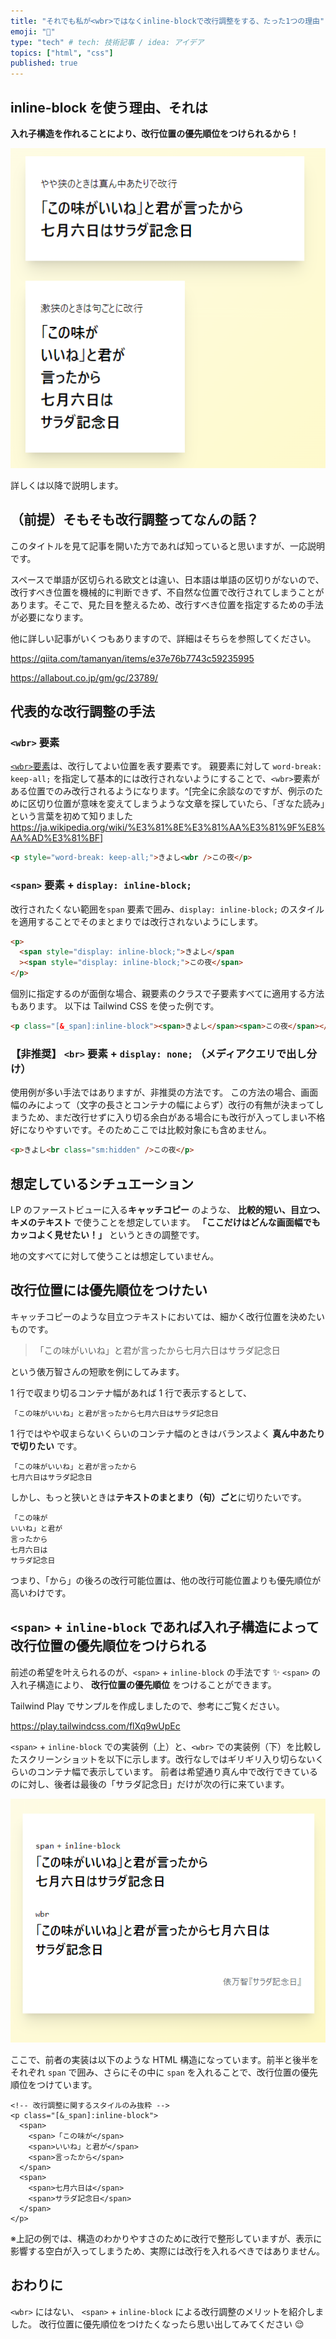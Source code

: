 ```yaml
---
title: "それでも私が<wbr>ではなくinline-blockで改行調整をする、たった1つの理由"
emoji: "🧱"
type: "tech" # tech: 技術記事 / idea: アイデア
topics: ["html", "css"]
published: true
---
```


## inline-block を使う理由、それは

**入れ子構造を作れることにより、改行位置の優先順位をつけられるから！**

<!-- https://play.tailwindcss.com/eVP78Oe4iC -->

![スクリーンショット。2つのブロックで構成されている。どちらも「「この味がいいね」と君が言ったから七月六日はサラダ記念日」と表示されている。「やや狭のときは真ん中あたりで改行」と題されたブロックのものは上の句と下の句で2行であり、「激狭のときは句ごとに改行」と題されたブロックのものは5・7・5・7・7の5行に改行されている](/images/css-control-break/2024-03-23-02-13-10.png)

詳しくは以降で説明します。

## （前提）そもそも改行調整ってなんの話？

このタイトルを見て記事を開いた方であれば知っていると思いますが、一応説明です。

スペースで単語が区切られる欧文とは違い、日本語は単語の区切りがないので、改行すべき位置を機械的に判断できず、不自然な位置で改行されてしまうことがあります。そこで、見た目を整えるため、改行すべき位置を指定するための手法が必要になります。

他に詳しい記事がいくつもありますので、詳細はそちらを参照してください。

https://qiita.com/tamanyan/items/e37e76b7743c59235995

https://allabout.co.jp/gm/gc/23789/

## 代表的な改行調整の手法

### `<wbr>` 要素

[`<wbr>`要素](https://developer.mozilla.org/ja/docs/Web/HTML/Element/wbr)は、改行してよい位置を表す要素です。
親要素に対して `word-break: keep-all;` を指定して基本的には改行されないようにすることで、`<wbr>`要素がある位置でのみ改行されるようになります。^[完全に余談なのですが、例示のために区切り位置が意味を変えてしまうような文章を探していたら、「ぎなた読み」という言葉を初めて知りました https://ja.wikipedia.org/wiki/%E3%81%8E%E3%81%AA%E3%81%9F%E8%AA%AD%E3%81%BF]

```html
<p style="word-break: keep-all;">きよし<wbr />この夜</p>
```

### `<span>` 要素 + `display: inline-block;`

改行されたくない範囲を`span` 要素で囲み、`display: inline-block;` のスタイルを適用することでそのまとまりでは改行されないようにします。

```html
<p>
  <span style="display: inline-block;">きよし</span
  ><span style="display: inline-block;">この夜</span>
</p>
```

個別に指定するのが面倒な場合、親要素のクラスで子要素すべてに適用する方法もあります。
以下は Tailwind CSS を使った例です。

```html
<p class="[&_span]:inline-block"><span>きよし</span><span>この夜</span></p>
```

### 【非推奨】 `<br>` 要素 + `display: none;` （メディアクエリで出し分け）

使用例が多い手法ではありますが、非推奨の方法です。
この方法の場合、画面幅のみによって（文字の長さとコンテナの幅によらず）改行の有無が決まってしまうため、まだ改行せずに入り切る余白がある場合にも改行が入ってしまい不格好になりやすいです。そのためここでは比較対象にも含めません。

```html
<p>きよし<br class="sm:hidden" />この夜</p>
```

## 想定しているシチュエーション

LP のファーストビューに入る**キャッチコピー** のような、 **比較的短い、目立つ、キメのテキスト** で使うことを想定しています。
**「ここだけはどんな画面幅でもカッコよく見せたい！」** というときの調整です。

地の文すべてに対して使うことは想定していません。

## 改行位置には優先順位をつけたい

キャッチコピーのような目立つテキストにおいては、細かく改行位置を決めたいものです。

> 「この味がいいね」と君が言ったから七月六日はサラダ記念日

という俵万智さんの短歌を例にしてみます。

1 行で収まり切るコンテナ幅があれば 1 行で表示するとして、

```
「この味がいいね」と君が言ったから七月六日はサラダ記念日
```

1 行ではやや収まらないくらいのコンテナ幅のときはバランスよく **真ん中あたりで切りたい** です。

```
「この味がいいね」と君が言ったから
七月六日はサラダ記念日
```

しかし、もっと狭いときは**テキストのまとまり（句）ごと**に切りたいです。

```
「この味が
いいね」と君が
言ったから
七月六日は
サラダ記念日
```

つまり、「から」の後ろの改行可能位置は、他の改行可能位置よりも優先順位が高いわけです。

## `<span>` + `inline-block` であれば入れ子構造によって改行位置の優先順位をつけられる

前述の希望を叶えられるのが、`<span>` + `inline-block` の手法です ✨
`<span>` の入れ子構造により、 **改行位置の優先順位** をつけることができます。

Tailwind Play でサンプルを作成しましたので、参考にご覧ください。

https://play.tailwindcss.com/flXq9wUpEc

`<span>` + `inline-block` での実装例（上）と、`<wbr>` での実装例（下）を比較したスクリーンショットを以下に示します。改行なしではギリギリ入り切らないくらいのコンテナ幅で表示しています。
前者は希望通り真ん中で改行できているのに対し、後者は最後の「サラダ記念日」だけが次の行に来ています。

![](/images/css-control-break/2024-03-23-01-51-01.png)

ここで、前者の実装は以下のような HTML 構造になっています。前半と後半をそれぞれ `span` で囲み、さらにその中に `span` を入れることで、改行位置の優先順位をつけています。

```html:入れ子構造をもたせた実装例
<!-- 改行調整に関するスタイルのみ抜粋 -->
<p class="[&_span]:inline-block">
  <span>
    <span>「この味が</span>
    <span>いいね」と君が</span>
    <span>言ったから</span>
  </span>
  <span>
    <span>七月六日は</span>
    <span>サラダ記念日</span>
  </span>
</p>
```

※上記の例では、構造のわかりやすさのために改行で整形していますが、表示に影響する空白が入ってしまうため、実際には改行を入れるべきではありません。

## おわりに

`<wbr>` にはない、 `<span>` + `inline-block` による改行調整のメリットを紹介しました。
改行位置に優先順位をつけたくなったら思い出してみてください 😌
